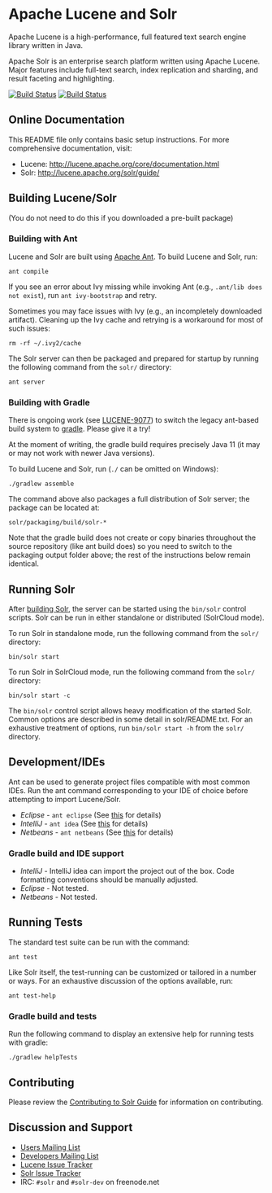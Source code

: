 <!--
    Licensed to the Apache Software Foundation (ASF) under one or more
    contributor license agreements.  See the NOTICE file distributed with
    this work for additional information regarding copyright ownership.
    The ASF licenses this file to You under the Apache License, Version 2.0
    the "License"); you may not use this file except in compliance with
    the License.  You may obtain a copy of the License at

        http://www.apache.org/licenses/LICENSE-2.0

    Unless required by applicable law or agreed to in writing, software
    distributed under the License is distributed on an "AS IS" BASIS,
    WITHOUT WARRANTIES OR CONDITIONS OF ANY KIND, either express or implied.
    See the License for the specific language governing permissions and
    limitations under the License.
 -->

# Apache Lucene and Solr

Apache Lucene is a high-performance, full featured text search engine library
written in Java.

Apache Solr is an enterprise search platform written using Apache Lucene.
Major features include full-text search, index replication and sharding, and
result faceting and highlighting.


[![Build Status](https://builds.apache.org/view/L/view/Lucene/job/Lucene-Artifacts-master/badge/icon?subject=Lucene)](https://builds.apache.org/view/L/view/Lucene/job/Lucene-Artifacts-master/) [![Build Status](https://builds.apache.org/view/L/view/Lucene/job/Solr-Artifacts-master/badge/icon?subject=Solr)](https://builds.apache.org/view/L/view/Lucene/job/Solr-Artifacts-master/)


## Online Documentation

This README file only contains basic setup instructions.  For more
comprehensive documentation, visit:

- Lucene: <http://lucene.apache.org/core/documentation.html>
- Solr: <http://lucene.apache.org/solr/guide/>

## Building Lucene/Solr

(You do not need to do this if you downloaded a pre-built package)

### Building with Ant

Lucene and Solr are built using [Apache Ant](http://ant.apache.org/).  To build
Lucene and Solr, run:

`ant compile`

If you see an error about Ivy missing while invoking Ant (e.g., `.ant/lib does
not exist`), run `ant ivy-bootstrap` and retry.

Sometimes you may face issues with Ivy (e.g., an incompletely downloaded artifact).
Cleaning up the Ivy cache and retrying is a workaround for most of such issues: 

`rm -rf ~/.ivy2/cache`

The Solr server can then be packaged and prepared for startup by running the
following command from the `solr/` directory:

`ant server`

### Building with Gradle

There is ongoing work (see [LUCENE-9077](https://issues.apache.org/jira/browse/LUCENE-9077))
to switch the legacy ant-based build system to [gradle](https://gradle.org/).
Please give it a try!

At the moment of writing, the gradle build requires precisely Java 11 
(it may or may not work with newer Java versions).

To build Lucene and Solr, run (`./` can be omitted on Windows):

`./gradlew assemble`

The command above also packages a full distribution of Solr server; the 
package can be located at:

`solr/packaging/build/solr-*`

Note that the gradle build does not create or copy binaries throughout the
source repository (like ant build does) so you need to switch to the
packaging output folder above; the rest of the instructions below remain
identical.  

## Running Solr

After [building Solr](#building-lucene-solr), the server can be started using
the `bin/solr` control scripts.  Solr can be run in either standalone or
distributed (SolrCloud mode).

To run Solr in standalone mode, run the following command from the `solr/`
directory:

`bin/solr start`

To run Solr in SolrCloud mode, run the following command from the `solr/`
directory:

`bin/solr start -c`

The `bin/solr` control script allows heavy modification of the started Solr.
Common options are described in some detail in solr/README.txt.  For an
exhaustive treatment of options, run `bin/solr start -h` from the `solr/`
directory.

## Development/IDEs

Ant can be used to generate project files compatible with most common IDEs.
Run the ant command corresponding to your IDE of choice before attempting to
import Lucene/Solr.

- *Eclipse* - `ant eclipse` (See [this](https://cwiki.apache.org/confluence/display/solr/HowToConfigureEclipse) for details)
- *IntelliJ* - `ant idea` (See [this](https://cwiki.apache.org/confluence/display/lucene/HowtoConfigureIntelliJ) for details)
- *Netbeans* - `ant netbeans` (See [this](https://cwiki.apache.org/confluence/display/lucene/HowtoConfigureNetbeans) for details)

### Gradle build and IDE support

- *IntelliJ* - IntelliJ idea can import the project out of the box. 
               Code formatting conventions should be manually adjusted. 
- *Eclipse*  - Not tested.
- *Netbeans* - Not tested.

## Running Tests

The standard test suite can be run with the command:

`ant test`

Like Solr itself, the test-running can be customized or tailored in a number or
ways.  For an exhaustive discussion of the options available, run:

`ant test-help`

### Gradle build and tests

Run the following command to display an extensive help for running
tests with gradle:

`./gradlew helpTests`

## Contributing

Please review the [Contributing to Solr
Guide](https://cwiki.apache.org/confluence/display/solr/HowToContribute) for information on
contributing.

## Discussion and Support

- [Users Mailing List](http://lucene.apache.org/solr/community.html#solr-user-list-solr-userluceneapacheorg)
- [Developers Mailing List](http://lucene.apache.org/solr/community.html#developer-list-devluceneapacheorg)
- [Lucene Issue Tracker](https://issues.apache.org/jira/browse/LUCENE)
- [Solr Issue Tracker](https://issues.apache.org/jira/browse/SOLR)
- IRC: `#solr` and `#solr-dev` on freenode.net
